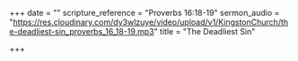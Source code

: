 +++
date = ""
scripture_reference = "Proverbs 16:18-19"
sermon_audio = "https://res.cloudinary.com/dy3wlzuye/video/upload/v1/KingstonChurch/the-deadliest-sin_proverbs_16_18-19.mp3"
title = "The Deadliest Sin"

+++
